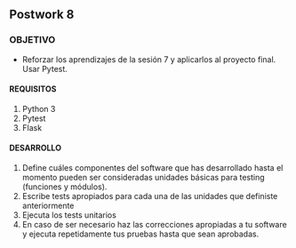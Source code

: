 ## Postwork 8

### OBJETIVO

- Reforzar los aprendizajes de la sesión 7 y  aplicarlos al proyecto final. Usar Pytest.
#### REQUISITOS

1. Python 3
2. Pytest
3. Flask

#### DESARROLLO

1. Define cuáles componentes del software que has desarrollado hasta el momento pueden ser consideradas unidades básicas para testing (funciones y módulos).
2. Escribe tests apropiados para cada una de las unidades que definiste anteriormente
3. Ejecuta los tests unitarios
4. En caso de ser necesario haz las correcciones apropiadas a tu software y ejecuta repetidamente tus pruebas hasta que sean aprobadas.



